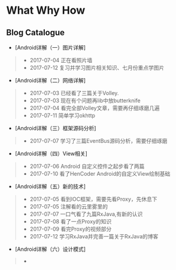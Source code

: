 ﻿# What Why How
## Blog Catalogue
- [Android详解（一）图片详解]
> - 2017-07-04 正在看照片墙
> - 2017-07-12 复习并学习图片相关知识、七月份重点学图片
- [Android详解（二）网络详解]
> - 2017-07-03 已经看了三篇关于Volley.
> - 2017-07-03 现在有个问题再lib中放butterknife
> - 2017-07-04 看完全部Volley文章，需要再仔细琢磨几遍
> - 2017-07-11 简单学习okhttp
- [Android详解（三）框架源码分析]
> - 2017-07-07 学习了三篇EventBus源码分析，需要仔细琢磨
- [Android详解（四）View相关]
> - 2017-07-06 Android 自定义控件之起步看了两篇
> - 2017-07-10 看了HenCoder Android的自定义View绘制基础
- [Android详解（五）新的技术]
> - 2017-07-05 看到IOC框架，需要先看Proxy，先休息下
> - 2017-07-05 注解看的云里雾里的
> - 2017-07-07 一口气看了九篇RxJava,有新的认识
> - 2017-07-08 看了一点Proxy的知识
> - 2017-07-09 看完Proxy的视频部分
> - 2017-07-12 学习RxJava并完善一篇关于RxJava的博客
- [Android详解（六）设计模式]
> -